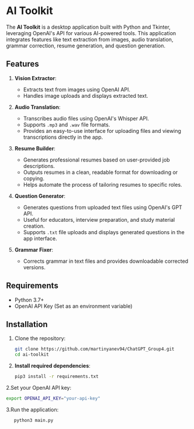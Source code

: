 # AI Toolkit

The **AI Toolkit** is a desktop application built with Python and Tkinter, leveraging OpenAI's API for various AI-powered tools. This application integrates features like text extraction from images, audio translation, grammar correction, resume generation, and question generation.

## Features

1. **Vision Extractor**:
   - Extracts text from images using OpenAI API.
   - Handles image uploads and displays extracted text.

2. **Audio Translation**:
   - Transcribes audio files using OpenAI's Whisper API.
   - Supports `.mp3` and `.wav` file formats.
   - Provides an easy-to-use interface for uploading files and viewing transcriptions directly in the app.

3. **Resume Builder**:
   - Generates professional resumes based on user-provided job descriptions.
   - Outputs resumes in a clean, readable format for downloading or copying.
   - Helps automate the process of tailoring resumes to specific roles.

4. **Question Generator**:
   - Generates questions from uploaded text files using OpenAI's GPT API.
   - Useful for educators, interview preparation, and study material creation.
   - Supports `.txt` file uploads and displays generated questions in the app interface.

5. **Grammar Fixer**:
   - Corrects grammar in text files and provides downloadable corrected versions.

## Requirements

- Python 3.7+
- OpenAI API Key (Set as an environment variable)

## Installation

1. Clone the repository:
   ```bash
   git clone https://github.com/martinyanev94/ChatGPT_Group4.git
   cd ai-toolkit


1. **Install required dependencies**:
   ```bash
   pip3 install -r requirements.txt   
   ```

2.Set your OpenAI API key:

```bash
export OPENAI_API_KEY="your-api-key"
```

3.Run the application:

```bash
   python3 main.py
```